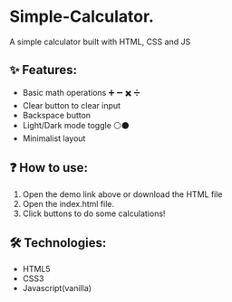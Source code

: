 # Simple-Calculator.
A simple calculator built with HTML, CSS and JS


## ✨ Features:
- Basic math operations ➕ ➖ ✖️ ➗
- Clear button to clear input
- Backspace button 
- Light/Dark mode toggle ⚪⚫
- Minimalist layout 


## ❓ How to use:
1. Open the demo link above or download the HTML file
2. Open the index.html file.
3. Click buttons to do some calculations!

## 🛠️ Technologies:
- HTML5
- CSS3
- Javascript(vanilla) 
